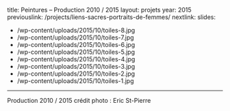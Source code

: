 title: Peintures &#8211; Production 2010 / 2015
layout: projets
year: 2015
previouslink: /projects/liens-sacres-portraits-de-femmes/
nextlink: 
slides:
  - /wp-content/uploads/2015/10/toiles-8.jpg
  - /wp-content/uploads/2015/10/toiles-7.jpg
  - /wp-content/uploads/2015/10/toiles-6.jpg
  - /wp-content/uploads/2015/10/toiles-5.jpg
  - /wp-content/uploads/2015/10/toiles-4.jpg
  - /wp-content/uploads/2015/10/toiles-3.jpg
  - /wp-content/uploads/2015/10/toiles-2.jpg
  - /wp-content/uploads/2015/10/toiles-1.jpg
---
<div class="one_half">
  <p>
    Production 2010 / 2015
    crédit photo : Eric St-Pierre
  </p>
</div>
